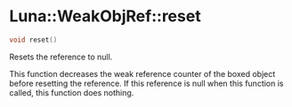 # Luna::WeakObjRef::reset

```c++
void reset()
```

Resets the reference to null. 

This function decreases the weak reference counter of the boxed object before resetting the reference. If this reference is null when this function is called, this function does nothing. 

